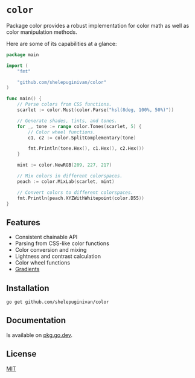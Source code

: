 # `color`

Package color provides a robust implementation for color math as well as color manipulation methods.

Here are some of its capabilities at a glance:

```go
package main

import (
	"fmt"

	"github.com/shelepuginivan/color"
)

func main() {
	// Parse colors from CSS functions.
	scarlet := color.Must(color.Parse("hsl(8deg, 100%, 50%)"))

	// Generate shades, tints, and tones.
	for _, tone := range color.Tones(scarlet, 5) {
		// Color wheel functions.
		c1, c2 := color.SplitComplementary(tone)

		fmt.Println(tone.Hex(), c1.Hex(), c2.Hex())
	}

	mint := color.NewRGB(209, 227, 217)

	// Mix colors in different colorspaces.
	peach := color.MixLab(scarlet, mint)

	// Convert colors to different colorspaces.
	fmt.Println(peach.XYZWithWhitepoint(color.D55))
}
```

## Features

- Consistent chainable API
- Parsing from CSS-like color functions
- Color conversion and mixing
- Lightness and contrast calculation
- Color wheel functions
- [Gradients](./gradient)

## Installation

```shell
go get github.com/shelepuginivan/color
```

## Documentation

Is available on [pkg.go.dev](https://pkg.go.dev/github.com/shelepuginivan/color).

## License

[MIT](./LICENSE.md)
